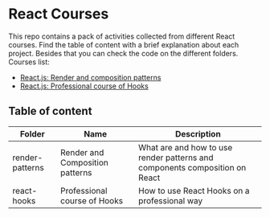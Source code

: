 # React Courses

This repo contains a pack of activities collected from different React courses. Find the table of content with a brief explanation about each project. Besides that you can check the code on the different folders. Courses list:
- [React.js: Render and composition patterns](https://platzi.com/clases/react-patrones-render/)
- [React.js: Professional course of Hooks](https://platzi.com/clases/2118-react-hooks/33467-que-son-los-react-hooks-y-como-cambian-el-desarrol/)

## Table of content

|Folder           | Name                            | Description                                                                 |
|-----------------|---------------------------------|-----------------------------------------------------------------------------|
| render-patterns | Render and Composition patterns | What are and how to use render patterns and components composition on React |
| react-hooks     | Professional course of Hooks    | How to use React Hooks on a professional way                                |